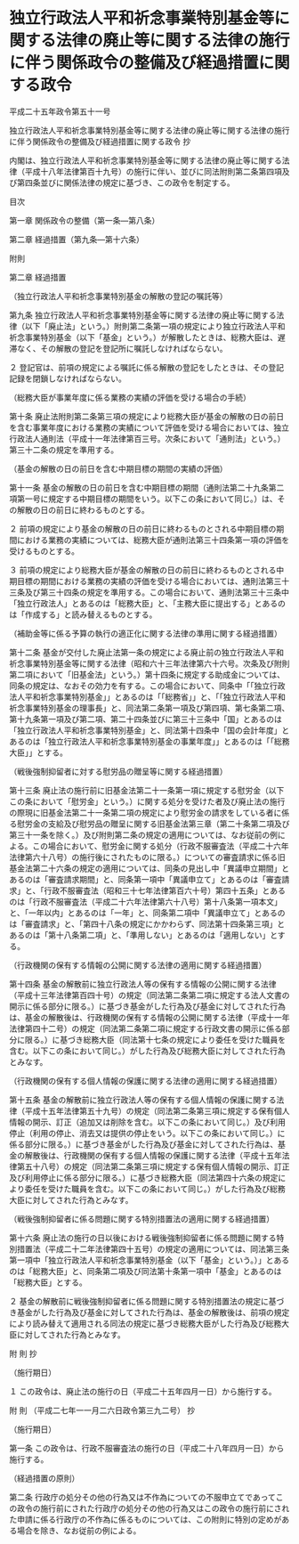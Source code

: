 # 独立行政法人平和祈念事業特別基金等に関する法律の廃止等に関する法律の施行に伴う関係政令の整備及び経過措置に関する政令

平成二十五年政令第五十一号

独立行政法人平和祈念事業特別基金等に関する法律の廃止等に関する法律の施行に伴う関係政令の整備及び経過措置に関する政令 抄

内閣は、独立行政法人平和祈念事業特別基金等に関する法律の廃止等に関する法律（平成十八年法律第百十九号）の施行に伴い、並びに同法附則第二条第四項及び第四条並びに関係法律の規定に基づき、この政令を制定する。

目次

第一章 関係政令の整備（第一条―第八条）

第二章 経過措置（第九条―第十六条）

附則

第二章 経過措置

（独立行政法人平和祈念事業特別基金の解散の登記の嘱託等）

第九条 独立行政法人平和祈念事業特別基金等に関する法律の廃止等に関する法律（以下「廃止法」という。）附則第二条第一項の規定により独立行政法人平和祈念事業特別基金（以下「基金」という。）が解散したときは、総務大臣は、遅滞なく、その解散の登記を登記所に嘱託しなければならない。

２ 登記官は、前項の規定による嘱託に係る解散の登記をしたときは、その登記記録を閉鎖しなければならない。

（総務大臣が事業年度に係る業務の実績の評価を受ける場合の手続）

第十条 廃止法附則第二条第三項の規定により総務大臣が基金の解散の日の前日を含む事業年度における業務の実績について評価を受ける場合においては、独立行政法人通則法（平成十一年法律第百三号。次条において「通則法」という。）第三十二条の規定を準用する。

（基金の解散の日の前日を含む中期目標の期間の実績の評価）

第十一条 基金の解散の日の前日を含む中期目標の期間（通則法第二十九条第二項第一号に規定する中期目標の期間をいう。以下この条において同じ。）は、その解散の日の前日に終わるものとする。

２ 前項の規定により基金の解散の日の前日に終わるものとされる中期目標の期間における業務の実績については、総務大臣が通則法第三十四条第一項の評価を受けるものとする。

３ 前項の規定により総務大臣が基金の解散の日の前日に終わるものとされる中期目標の期間における業務の実績の評価を受ける場合においては、通則法第三十三条及び第三十四条の規定を準用する。この場合において、通則法第三十三条中「独立行政法人」とあるのは「総務大臣」と、「主務大臣に提出する」とあるのは「作成する」と読み替えるものとする。

（補助金等に係る予算の執行の適正化に関する法律の準用に関する経過措置）

第十二条 基金が交付した廃止法第一条の規定による廃止前の独立行政法人平和祈念事業特別基金等に関する法律（昭和六十三年法律第六十六号。次条及び附則第二項において「旧基金法」という。）第十四条に規定する助成金については、同条の規定は、なおその効力を有する。この場合において、同条中「「独立行政法人平和祈念事業特別基金」」とあるのは「「総務省」」と、「「独立行政法人平和祈念事業特別基金の理事長」と、同法第二条第一項及び第四項、第七条第二項、第十九条第一項及び第二項、第二十四条並びに第三十三条中「国」とあるのは「独立行政法人平和祈念事業特別基金」と、同法第十四条中「国の会計年度」とあるのは「独立行政法人平和祈念事業特別基金の事業年度」」とあるのは「「総務大臣」」とする。

（戦後強制抑留者に対する慰労品の贈呈等に関する経過措置）

第十三条 廃止法の施行前に旧基金法第二十一条第一項に規定する慰労金（以下この条において「慰労金」という。）に関する処分を受けた者及び廃止法の施行の際現に旧基金法第二十一条第二項の規定により慰労金の請求をしている者に係る慰労金の支給及び慰労品の贈呈に関する旧基金法第三章（第二十条第二項及び第三十一条を除く。）及び附則第二条の規定の適用については、なお従前の例による。この場合において、慰労金に関する処分（行政不服審査法（平成二十六年法律第六十八号）の施行後にされたものに限る。）についての審査請求に係る旧基金法第二十六条の規定の適用については、同条の見出し中「異議申立期間」とあるのは「審査請求期間」と、同条第一項中「異議申立て」とあるのは「審査請求」と、「行政不服審査法（昭和三十七年法律第百六十号）第四十五条」とあるのは「行政不服審査法（平成二十六年法律第六十八号）第十八条第一項本文」と、「一年以内」とあるのは「一年」と、同条第二項中「異議申立て」とあるのは「審査請求」と、「第四十八条の規定にかかわらず、同法第十四条第三項」とあるのは「第十八条第二項」と、「準用しない」とあるのは「適用しない」とする。

（行政機関の保有する情報の公開に関する法律の適用に関する経過措置）

第十四条 基金の解散前に独立行政法人等の保有する情報の公開に関する法律（平成十三年法律第百四十号）の規定（同法第二条第二項に規定する法人文書の開示に係る部分に限る。）に基づき基金がした行為及び基金に対してされた行為は、基金の解散後は、行政機関の保有する情報の公開に関する法律（平成十一年法律第四十二号）の規定（同法第二条第二項に規定する行政文書の開示に係る部分に限る。）に基づき総務大臣（同法第十七条の規定により委任を受けた職員を含む。以下この条において同じ。）がした行為及び総務大臣に対してされた行為とみなす。

（行政機関の保有する個人情報の保護に関する法律の適用に関する経過措置）

第十五条 基金の解散前に独立行政法人等の保有する個人情報の保護に関する法律（平成十五年法律第五十九号）の規定（同法第二条第三項に規定する保有個人情報の開示、訂正（追加又は削除を含む。以下この条において同じ。）及び利用停止（利用の停止、消去又は提供の停止をいう。以下この条において同じ。）に係る部分に限る。）に基づき基金がした行為及び基金に対してされた行為は、基金の解散後は、行政機関の保有する個人情報の保護に関する法律（平成十五年法律第五十八号）の規定（同法第二条第三項に規定する保有個人情報の開示、訂正及び利用停止に係る部分に限る。）に基づき総務大臣（同法第四十六条の規定により委任を受けた職員を含む。以下この条において同じ。）がした行為及び総務大臣に対してされた行為とみなす。

（戦後強制抑留者に係る問題に関する特別措置法の適用に関する経過措置）

第十六条 廃止法の施行の日以後における戦後強制抑留者に係る問題に関する特別措置法（平成二十二年法律第四十五号）の規定の適用については、同法第三条第一項中「独立行政法人平和祈念事業特別基金（以下「基金」という。）」とあるのは「総務大臣」と、同条第二項及び同法第十条第一項中「基金」とあるのは「総務大臣」とする。

２ 基金の解散前に戦後強制抑留者に係る問題に関する特別措置法の規定に基づき基金がした行為及び基金に対してされた行為は、基金の解散後は、前項の規定により読み替えて適用される同法の規定に基づき総務大臣がした行為及び総務大臣に対してされた行為とみなす。

附 則 抄

（施行期日）

１ この政令は、廃止法の施行の日（平成二十五年四月一日）から施行する。

附 則 （平成二七年一一月二六日政令第三九二号） 抄

（施行期日）

第一条 この政令は、行政不服審査法の施行の日（平成二十八年四月一日）から施行する。

（経過措置の原則）

第二条 行政庁の処分その他の行為又は不作為についての不服申立てであってこの政令の施行前にされた行政庁の処分その他の行為又はこの政令の施行前にされた申請に係る行政庁の不作為に係るものについては、この附則に特別の定めがある場合を除き、なお従前の例による。
